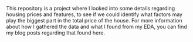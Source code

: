 This repository is a project where I looked into some details regarding housing prices and features, to see if we could identify what factors may play the biggest part in the total price of the house. For more information about how I gathered the data and what I found from my EDA, you can find my blog posts regarding that found here.
